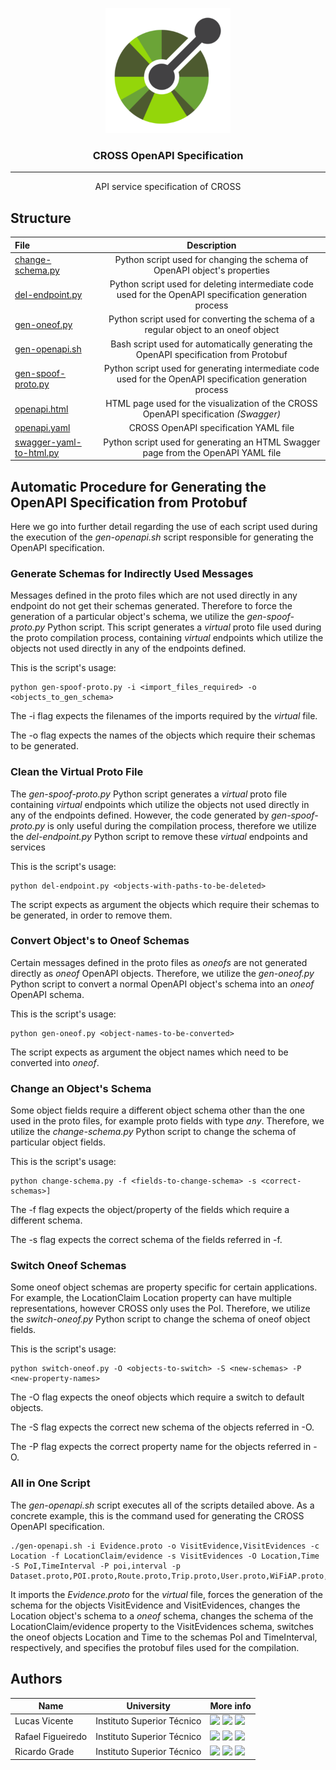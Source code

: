 <p align="center">
    <img src="./openapi_logo.png" width="200" height="200" alt="OpenAPI Logo"/>
</p>

<h3 align="center">CROSS OpenAPI Specification</i></h3>

---

<p align = "center">API service specification of CROSS</p>

## Structure

| File                                  |               Description                |
|:-------------------------------------------|:----------------------------------------:|
| [change-schema.py](change-schema.py)           |      Python script used for changing the schema of OpenAPI object's properties      |
| [del-endpoint.py](del-endpoint.py) |   Python script used for deleting intermediate code used for the OpenAPI specification generation process   |
| [gen-oneof.py](gen-oneof.py)                         | Python script used for converting the schema of a regular object to an oneof object |
| [gen-openapi.sh](gen-openapi.sh)                             | Bash script used for automatically generating the OpenAPI specification from Protobuf  |
| [gen-spoof-proto.py](gen-spoof-proto.py)                             | Python script used for generating intermediate code used for the OpenAPI specification generation process  |
| [openapi.html](openapi.html)                             | HTML page used for the visualization of the CROSS OpenAPI specification _(Swagger)_  |
| [openapi.yaml](openapi.yaml)                             | CROSS OpenAPI specification YAML file  |
| [swagger-yaml-to-html.py](swagger-yaml-to-html.py)                             | Python script used for generating an HTML Swagger page from the OpenAPI YAML file   |

## Automatic Procedure for Generating the OpenAPI Specification from Protobuf

Here we go into further detail regarding the use of each script used during the execution of the _gen-openapi.sh_ script responsible for generating the OpenAPI specification.

### Generate Schemas for Indirectly Used Messages

Messages defined in the proto files which are not used directly in any endpoint do not get their schemas generated. Therefore to force the generation of a particular object's schema, we utilize the _gen-spoof-proto.py_ Python script. This script generates a _virtual_ proto file used during the proto compilation process, containing _virtual_ endpoints which utilize the objects not used directly in any of the endpoints defined.

This is the script's usage:

```shell
python gen-spoof-proto.py -i <import_files_required> -o <objects_to_gen_schema>
```

The -i flag expects the filenames of the imports required by the _virtual_ file.

The -o flag expects the names of the objects which require their schemas to be generated.

### Clean the Virtual Proto File

The _gen-spoof-proto.py_ Python script generates a _virtual_ proto file containing _virtual_ endpoints which utilize the objects not used directly in any of the endpoints defined. However, the code generated by _gen-spoof-proto.py_ is only useful during the compilation process, therefore we utilize the _del-endpoint.py_ Python script to remove these _virtual_ endpoints and services

This is the script's usage:

```shell
python del-endpoint.py <objects-with-paths-to-be-deleted>
```

The script expects as argument the objects which require their schemas to be generated, in order to remove them.

### Convert Object's to Oneof Schemas

Certain messages defined in the proto files as _oneofs_ are not generated directly as _oneof_ OpenAPI objects. Therefore, we utilize the _gen-oneof.py_ Python script to convert a normal OpenAPI object's schema into an _oneof_ OpenAPI schema.

This is the script's usage:

```shell
python gen-oneof.py <object-names-to-be-converted>
```

The script expects as argument the object names which need to be converted into _oneof_.

### Change an Object's Schema

Some object fields require a different object schema other than the one used in the proto files, for example proto fields with type _any_. Therefore, we utilize the _change-schema.py_ Python script to change the schema of particular object fields.

This is the script's usage:

```shell
python change-schema.py -f <fields-to-change-schema> -s <correct-schemas>]
```

The -f flag expects the object/property of the fields which require a different schema.

The -s flag expects the correct schema of the fields referred in -f.

### Switch Oneof Schemas

Some oneof object schemas are property specific for certain applications. For example, the LocationClaim Location property can have multiple representations, however CROSS only uses the PoI. Therefore, we utilize the _switch-oneof.py_ Python script to change the schema of oneof object fields.

This is the script's usage:

```shell
python switch-oneof.py -O <objects-to-switch> -S <new-schemas> -P <new-property-names>
```

The -O flag expects the oneof objects which require a switch to default objects.

The -S flag expects the correct new schema of the objects referred in -O.

The -P flag expects the correct property name for the objects referred in -O.

### All in One Script

The _gen-openapi.sh_ script executes all of the scripts detailed above. As a concrete example, this is the command used for generating the CROSS OpenAPI specification.

```shell
./gen-openapi.sh -i Evidence.proto -o VisitEvidence,VisitEvidences -c Location -f LocationClaim/evidence -s VisitEvidences -O Location,Time -S PoI,TimeInterval -P poi,interval -p Dataset.proto,POI.proto,Route.proto,Trip.proto,User.proto,WiFiAP.proto,Evidence.proto
```

It imports the _Evidence.proto_ for the _virtual_ file, forces the generation of the schema for the objects VisitEvidence and VisitEvidences, changes the Location object's schema to a _oneof_ schema, changes the schema of the LocationClaim/evidence property to the VisitEvidences schema, switches the oneof objects Location and Time to the schemas PoI and TimeInterval, respectively, and specifies the protobuf files used for the compilation.

## Authors

| Name              | University                 | More info                                                                                                                                                                                                                                                                                                                                                                                       |
|-------------------|----------------------------|-------------------------------------------------------------------------------------------------------------------------------------------------------------------------------------------------------------------------------------------------------------------------------------------------------------------------------------------------------------------------------------------------|
| Lucas Vicente     | Instituto Superior Técnico | [<img src="https://i.ibb.co/brG8fnX/mail-6.png" width="17">](mailto:lucasdhvicente@gmail.com "lucasdhvicente@gmail.com") [<img src="https://github.githubassets.com/favicon.ico" width="17">](https://github.com/WARSKELETON "WARSKELETON") [<img src="https://i.ibb.co/TvQPw7N/linkedin-logo.png" width="17">](https://www.linkedin.com/in/lucas-vicente-a91819184/ "lucas-vicente-a91819184") |
| Rafael Figueiredo | Instituto Superior Técnico | [<img src="https://i.ibb.co/brG8fnX/mail-6.png" width="17">](mailto:rafafigoalexandre@gmail.com "rafafigoalexandre@gmail.com") [<img src="https://github.githubassets.com/favicon.ico" width="17">](https://github.com/rafafigo "rafafigo") [<img src="https://i.ibb.co/TvQPw7N/linkedin-logo.png" width="17">](https://www.linkedin.com/in/rafafigo/ "rafafigo")                               |
| Ricardo Grade     | Instituto Superior Técnico | [<img src="https://i.ibb.co/brG8fnX/mail-6.png" width="17">](mailto:ricardo.grade@tecnico.ulisboa.pt "ricardo.grade@tecnico.ulisboa.pt") [<img src="https://github.githubassets.com/favicon.ico" width="17">](https://github.com/RicardoGrade "RicardoGrade") [<img src="https://i.ibb.co/TvQPw7N/linkedin-logo.png" width="17">](https://www.linkedin.com/in/RicardoGrade "RicardoGrade")      |
